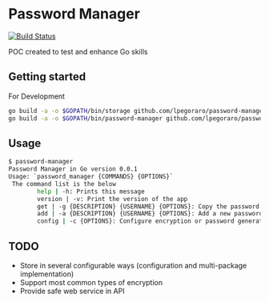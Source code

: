 # Password Manager

[![Build Status](https://travis-ci.com/lpegoraro/password-manager.svg?branch=master)](https://travis-ci.com/lpegoraro/password-manager)

POC created to test and enhance Go skills

## Getting started

 For Development

```bash
go build -a -o $GOPATH/bin/storage github.com/lpegoraro/password-manager/storage
go build -a -o $GOPATH/bin/password-manager github.com/lpegoraro/password-manager/password-manager
```

## Usage

```bash
$ password-manager
Password Manager in Go version 0.0.1
Usage: `password_manager {COMMANDS} {OPTIONS}`
 The command list is the below
        help | -h: Prints this message
        version | -v: Print the version of the app
        get | -g {DESCRIPTION} {USERNAME} {OPTIONS}: Copy the password to the clipboard, for more information use `password_manager get help
        add | -a {DESCRIPTION} {USERNAME} {OPTIONS}: Add a new password entry, for more information use `password_manager add help
        config | -c {OPTIONS}: Configure encryption or password generation method
```

## TODO

- Store in several configurable ways (configuration and multi-package implementation)
- Support most common types of encryption
- Provide safe web service in API

